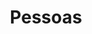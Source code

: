 ---
title: Pessoas
layout: category
permalink: /categories/pessoas/
taxonomy: Pessoas
entries_layout: list
classes: wide
author_profile: false
excerpt: Personalidades e personagens
header:
  overlay_color: "#000"
  overlay_filter: "0.2"
  overlay_image: /assets/images/ui/deco/bg-pessoas.jpg
  caption: Ilustração de autor desconhecido publicada na [**Tacuinum Sanitatis**](https://commons.wikimedia.org/wiki/File:41-svaghi,_passeggiare,Taccuino_Sanitatis,_Casanatense_4182..jpg){:target="_blank"} (séc. XIV) [Imagem em Domínio Público]

author_profile: true
sidebar-bgimage: pessoas
background-pessoas: true

---